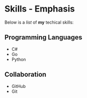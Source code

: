 #  Skills - Emphasis

Below is a _list_ of **my** techical skills:

## Programming Languages
- C#
- Go
- Python

## Collaboration
- GitHub
- Git
